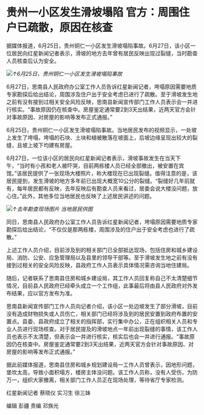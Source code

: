 

# 贵州一小区发生滑坡塌陷 官方：周围住户已疏散，原因在核查

据媒体报道，6月25日，贵州铜仁一小区发生滑坡塌陷事故。6月27日，该小区一位居民向红星新闻记者表示，滑坡的地方去年曾有居民反映出现过裂缝，当时勘查人员核查后认为安全。

![](https://inews.gtimg.com/om_bt/OwcS_NKsw5W02kzZo9VJJH-sbN36i3bcQH64hhS1OJnTYAA/1000)_↑6月25日，贵州铜仁一小区发生滑坡塌陷事故_

6月27日，思南县人民政府办公室工作人员告诉红星新闻记者，垮塌原因需要地质专家勘探后给出结论，周围涉及住户出于安全考虑已进行了疏散。至于滑坡发生地之前有没有接到过相关安全风险反映，思南县新闻宣传部门工作人员表示会一并进行核实。“事故原因仍在核查中。房屋鉴定通常要2到3天出结果，近两天官方会针对事故原因、对房屋的影响等发布正式通报。”

6月25日，贵州铜仁一小区发生滑坡塌陷事故。当地居民发布的视频显示，一处坡上发生了垮塌，垮塌的石块、土块和植被散落在坡面上，后坡边缘呈现出较大的裂缝，且坡上坡下均建有房屋。

6月27日，一位该小区的居民向红星新闻记者表示，滑坡事故发生在当天下午，“当时有小孩和老人被吓哭，目前两栋楼人员已经全部撤出，被安置在宾馆。”该居民提供了一张现场大楼照片，称大楼现在已出现裂缝。值得注意的是，该居民提到，发生滑坡的地方多年前已出现大概宽10公分的裂缝。“裂缝好几年前就有，每年居民都有反映，去年反映后有勘查人员来看过，居委会说大楼没问题，放心住。”此外，其他多位当地居民也反映了上述居民讲述的问题。

![](https://inews.gtimg.com/om_bt/OSdiBZ02ffhvNSSLFthTbpVCIBBgPCcMVh7lort8LyM2YAA/1000)_↑去年勘查现场图片
当地居民供图_

同日，思南县人民政府办公室工作人员告诉红星新闻记者，垮塌原因需要地质专家勘探后给出结论，“不仅仅是那两栋楼，周围涉及的住户出于安全考虑也进行了疏散。”

上述工作人员介绍，目前涉及到的相关部门已全部抵达现场，包括住房和城乡建设局、消防、公安、应急管理局以及县里的领导干部等。至于滑坡发生地之前有没有接到过相关的安全风险反映，县政府工作人员表示具体情况需咨询当地住建局。

随后，记者联系了思南县住房和城乡建设局，其工作人员回复称自己不太清楚细节情况，目前县人民政府已经牵头成立一个工作组，此事最后将由县人民政府对外发布结果，应以官方发布为准。

思南县新闻宣传部门工作人员向记者介绍，该小区一处边坡发生了部分滑坡，目前没有造成财物损失或人员伤亡，相关部门已经将涉及到的居民安置到政府布置的安置点。县委、县政府成立了相关的指挥部，实行集中办公，正在组织相关人员和专业人员进行现场核查。对于居民提及的滑坡地点一年前出现裂缝的事情，该工作人员也表示不太清楚，但表示会一并进行核实，核实后也会一并进行通报。“事故原因仍在核查中。房屋鉴定通常要2到3天出结果，近两天官方会针对事故原因、对房屋的影响等发布正式通报。”

据此前媒体报道，思南县住房和城乡规划建设局一工作人员曾表示，因地形问题，堡坎太高，导致小面积塌方，楼房主体没问题。该工作人员称，没有人受伤，为防万一，组织大家撤离，相关部门工作人员正在现场处理，等待省厅专家检测。

红星新闻记者 蔡晓仪 实习生 徐三妹

编辑 彭疆 责编 邓旆光

